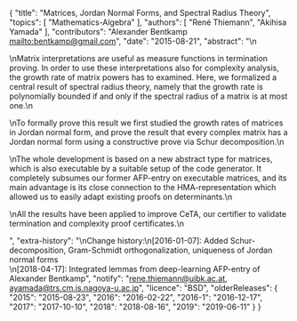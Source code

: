 {
    "title": "Matrices, Jordan Normal Forms, and Spectral Radius Theory",
    "topics": [
        "Mathematics-Algebra"
    ],
    "authors": [
        "René Thiemann",
        "Akihisa Yamada"
    ],
    "contributors": "Alexander Bentkamp <mailto:bentkamp@gmail.com>",
    "date": "2015-08-21",
    "abstract": "\n<p>\nMatrix interpretations are useful as measure functions in termination proving. In order to use these interpretations also for complexity analysis, the growth rate of matrix powers has to examined. Here, we formalized a central result of spectral radius theory, namely that the growth rate is polynomially bounded if and only if the spectral radius of a matrix is at most one.\n</p><p>\nTo formally prove this result we first studied the growth rates of matrices in Jordan normal form, and prove the result that every complex matrix has a Jordan normal form using a constructive prove via Schur decomposition.\n</p><p>\nThe whole development is based on a new abstract type for matrices, which is also executable by a suitable setup of the code generator. It completely subsumes our former AFP-entry on executable matrices, and its main advantage is its close connection to the HMA-representation which allowed us to easily adapt existing proofs on determinants.\n</p><p>\nAll the results have been applied to improve CeTA, our certifier to validate termination and complexity proof certificates.\n</p>",
    "extra-history": "\nChange history:\n[2016-01-07]: Added Schur-decomposition, Gram-Schmidt orthogonalization, uniqueness of Jordan normal forms<br/>\n[2018-04-17]: Integrated lemmas from deep-learning AFP-entry of Alexander Bentkamp",
    "notify": "rene.thiemann@uibk.ac.at, ayamada@trs.cm.is.nagoya-u.ac.jp",
    "licence": "BSD",
    "olderReleases": {
        "2015": "2015-08-23",
        "2016": "2016-02-22",
        "2016-1": "2016-12-17",
        "2017": "2017-10-10",
        "2018": "2018-08-16",
        "2019": "2019-06-11"
    }
}